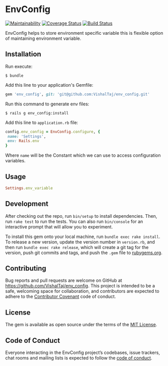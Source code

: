 # EnvConfig

[![Maintainability](https://api.codeclimate.com/v1/badges/09c8d7c7cbf06f7d41e1/maintainability)](https://codeclimate.com/github/VishalTaj/env_config/maintainability)
[![Coverage Status](https://coveralls.io/repos/github/VishalTaj/env_config/badge.svg?branch=master)](https://coveralls.io/github/VishalTaj/env_config?branch=master)
[![Build Status](https://travis-ci.org/VishalTaj/env_config.svg?branch=master)](https://travis-ci.org/VishalTaj/env_config)

EnvConfig helps to store environment specific variable this is flexible option of maintaining environment variable.

## Installation

Run execute:

    $ bundle

Add this line to your application's Gemfile:

```ruby
gem 'env_config', git: 'git@github.com:VishalTaj/env_config.git'
```
Run this command to generate env files:

    $ rails g env_config:install

Add this line to `application.rb` file:

```ruby
config.env_config = EnvConfig.configure, {
 name: 'Settings',
 env: Rails.env
}
```

Where `name` will be the Constant which we can use to access configuration variables.

## Usage

```ruby
Settings.env_variable
```


## Development

After checking out the repo, run `bin/setup` to install dependencies. Then, run `rake test` to run the tests. You can also run `bin/console` for an interactive prompt that will allow you to experiment.

To install this gem onto your local machine, run `bundle exec rake install`. To release a new version, update the version number in `version.rb`, and then run `bundle exec rake release`, which will create a git tag for the version, push git commits and tags, and push the `.gem` file to [rubygems.org](https://rubygems.org).

## Contributing

Bug reports and pull requests are welcome on GitHub at https://github.com/VishalTaj/env_config. This project is intended to be a safe, welcoming space for collaboration, and contributors are expected to adhere to the [Contributor Covenant](http://contributor-covenant.org) code of conduct.

## License

The gem is available as open source under the terms of the [MIT License](https://opensource.org/licenses/MIT).

## Code of Conduct

Everyone interacting in the EnvConfig project’s codebases, issue trackers, chat rooms and mailing lists is expected to follow the [code of conduct](https://github.com/VishalTaj/env_config/blob/master/CODE_OF_CONDUCT.md).
